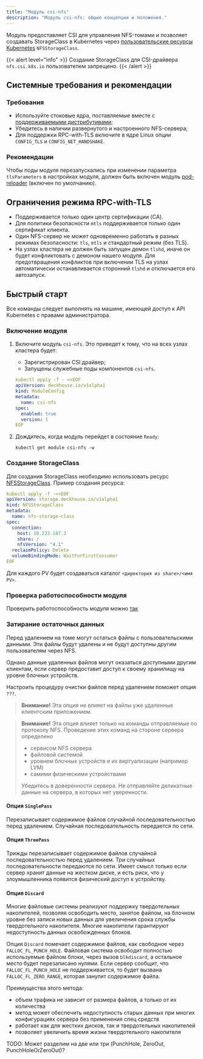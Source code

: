 ```yaml
---
title: "Модуль csi-nfs"
description: "Модуль csi-nfs: общие концепции и положения."
---
```


Модуль предоставляет CSI для управления NFS-томами и позволяет создавать StorageClass в Kubernetes через [пользовательские ресурсы Kubernetes](./cr.html#nfsstorageclass) `NFSStorageClass`.

{{< alert level="info" >}}
Создание StorageClass для CSI-драйвера `nfs.csi.k8s.io` пользователем запрещено.
{{< /alert >}}

## Системные требования и рекомендации

### Требования

- Используйте стоковые ядра, поставляемые вместе с [поддерживаемыми дистрибутивами](https://deckhouse.ru/documentation/v1/supported_versions.html#linux);
- Убедитесь в наличии развернутого и настроенного NFS-сервера;
- Для поддержки RPC-with-TLS включите в ядре Linux опции `CONFIG_TLS` и `CONFIG_NET_HANDSHAKE`.

### Рекомендации

Чтобы поды модуля перезапускались при изменении параметра `tlsParameters` в настройках модуля, должен быть включен модуль [pod-reloader](https://deckhouse.ru/products/kubernetes-platform/documentation/v1/modules/pod-reloader) (включен по умолчанию).

## Ограничения режима RPC-with-TLS

- Поддерживается только один центр сертификации (CA).
- Для политики безопасности `mtls` поддерживается только один сертификат клиента.
- Один NFS-сервер не может одновременно работать в разных режимах безопасности: `tls`, `mtls` и стандартный режим (без TLS).
- На узлах кластера не должен быть запущен демон `tlshd`, иначе он будет конфликтовать с демоном нашего модуля. Для предотвращения конфликтов при включении TLS на узлах автоматически останавливается сторонний `tlshd` и отключается его автозапуск.

## Быстрый старт

Все команды следует выполнять на машине, имеющей доступ к API Kubernetes с правами администратора.

### Включение модуля

1. Включите модуль `csi-nfs`.  Это приведет к тому, что на всех узлах кластера будет:
   - Зарегистрирован CSI драйвер;
   - Запущены служебные поды компонентов `csi-nfs`.

   ```yaml
   kubectl apply -f - <<EOF
   apiVersion: deckhouse.io/v1alpha1
   kind: ModuleConfig
   metadata:
     name: csi-nfs
   spec:
     enabled: true
     version: 1
   EOF
   ```

2. Дождитесь, когда модуль перейдет в состояние `Ready`:

   ```shell
   kubectl get module csi-nfs -w
   ```

### Создание StorageClass

Для создания StorageClass необходимо использовать ресурс [NFSStorageClass](./cr.html#nfsstorageclass). Пример создания ресурса:

```yaml
kubectl apply -f -<<EOF
apiVersion: storage.deckhouse.io/v1alpha1
kind: NFSStorageClass
metadata:
  name: nfs-storage-class
spec:
  connection:
    host: 10.223.187.3
    share: /
    nfsVersion: "4.1"
  reclaimPolicy: Delete
  volumeBindingMode: WaitForFirstConsumer
EOF
```

Для каждого PV будет создаваться каталог `<директория из share>/<имя PV>`.

### Проверка работоспособности модуля

Проверить работоспособность модуля можно [так](./faq.html#как-проверить-работоспособность-модуля)

### Затирание остаточных данных

Перед удалением на томе могут остаться файлы с пользовательскими данными. Эти файлы будут удалены и не будут доступны другим пользователям через NFS.

Однако данные удаленных файлов могут оказаться доступными другим клиентам, если сервер предоставит доступ к своему хранилищу на уровне блочных устройств.

Настроить процедуру очистки файлов перед удалением поможет опция `???`.

> **Внимание!** Эта опция не влияет на файлы уже удаленные клиентским приложением.

> **Внимание!** Эта опция влияет только на команды отправляемые по протоколу NFS. Проведение этих команд на стороне сервера определено
>
> - сервисом NFS сервера
> - файловой системой
> - уровнем блочных устройств и их виртуализации (например LVM)
> - самими физическими устройствами
>
> Убедитесь в доверенности сервера. Не отправляйте деликатные данные на сервера, в которых нет уверенности.

#### Опция `SinglePass`

Перезаписывает содержимое файлов случайной последовательностью перед удалением. Случайная последовательность передается по сети.

#### Опция `ThreePass`

Трижды перезаписывает содержимое файлов случайной последовательностью перед удалением. Три случайных последовательности передаются по сети. Имеет смысл только если сервер хранит данные на жестком диске, и есть риск, что у злоумышленника появится физический доступ к устройству.

#### Опция `Discard`

Многие файловые системы реализуют поддержку твердотельных накопителей, позволяя освободить место, занятое файлом, на блочном уровне без записи новых данных для увеличения срока службы твердотельного накопителя. Многие накопители гарантируют недоступность данных освобожденных блоков.

Опция `Discard` помечает содержимое файлов, как свободное через `FALLOC_FL_PUNCH_HOLE`. Файловая система освободит полностью используемые файлом блоки, через вызов `blkdiscard`, а остальное место будет перезаписано нулями. Если сервер сообщит, что `FALLOC_FL_PUNCH_HOLE` не поддерживается, то будет вызвана `FALLOC_FL_ZERO_RANGE`, которая занулит содержимое файла.

Преимущества этого метода:

- объем трафика не зависит от размера файлов, а только от их количества
- метод может обеспечить недоступность старых данных при многих конфигурациях сервера без применения спец средств
- работает как для жестких дисков, так и твердотельных накопителей
- позволяет увеличить время жизни твердотельного накопителя

TODO: Может разделим на две или три (PunchHole, ZeroOut, PunchHoleOrZeroOut)?
